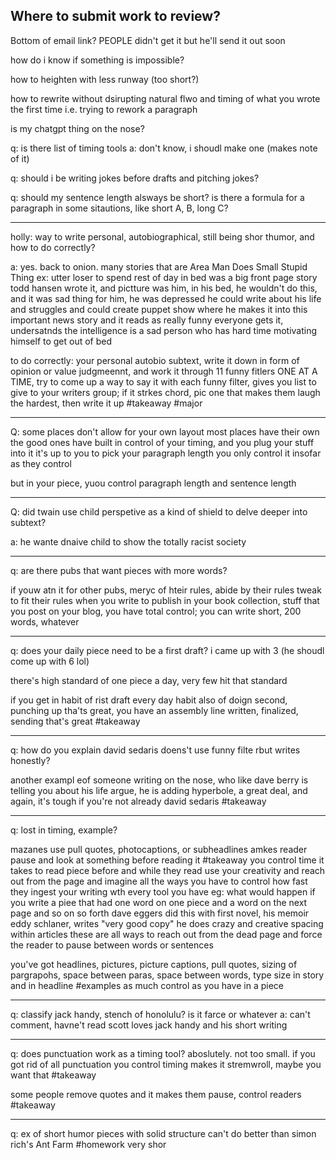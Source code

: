 ## Where to submit work to review?
Bottom of email link?
PEOPLE didn't get it but he'll send it out soon



how do i know if something is impossible?

how to heighten with less runway (too short?)

how to rewrite without dsirupting natural flwo and timing of what you wrote the first time
i.e. trying to rework a paragraph

is my chatgpt thing on the nose?

q: is there list of timing tools
a: don't know, i shoudl make one (makes note of it)

q: should i be writing jokes before drafts and pitching jokes?

q: should my sentence length alsways be short? is there a formula for a paragraph in some sitautions, like short A, B, long C?

---
holly: way to write personal, autobiographical, still being shor thumor, and how to do correctly?

a: yes. back to onion. many stories that are Area Man Does Small Stupid Thing
ex: utter loser to spend rest of day in bed
was a big front page story
todd hansen wrote it, and pictture was him, in his bed, he wouldn't do this, and it was sad thing for him, he was depressed
he could write about his life and struggles and could create puppet show where he makes it into this important news story and it reads as really funny
everyone gets it, undersatnds the intelligence is a sad person who has hard time motivating himself to get out of bed

to do correctly: your personal autobio subtext, write it down in form of opinion or value judgmeennt, and work it through 11 funny fitlers ONE AT A TIME, try to come up a way to say it with each funny filter, gives you list to give to your writers group; if it strkes chord, pic one that makes them laugh the hardest, then write it up #takeaway #major 

---
Q: some places don't allow for your own layout
most places have their own
the good ones have built in control of your timing, and you plug your stuff into it
it's up to you to pick your paragraph length 
you only control it insofar as they control

but in your piece, yuou control paragraph length and sentence length

---
Q: did twain use child perspetive as a kind of shield to delve deeper into subtext?

a: he wante dnaive child to show the totally racist society 

---

q: are there pubs that want pieces with more words?

if youw atn it for other pubs, meryc of hteir rules, abide by their rules
tweak to fit their rules
when you write to publish in your book collection, stuff that you post on your blog, you have total control;
you can write short, 200 words, whatever

---
q: does your daily piece need to be a first draft?
i came up with 3 (he shoudl come up with 6 lol)

there's high standard of one piece a day, very few hit that standard

if you get in habit of rist draft every day
habit also of doign second, punching up
tha'ts great, you have an assembly line
written, finalized, sending
that's great #takeaway 

---
q: how do you explain david sedaris doens't use funny filte rbut writes honestly?

another exampl eof someone writing on the nose, who like dave berry is telling you about his life
argue, he is adding hyperbole, a great deal, and again, it's tough if you're not already david sedaris #takeaway 

---
q: lost in timing, example?

mazanes use pull quotes, photocaptions, or subheadlines
amkes reader pause and look at something before reading it #takeaway 
you control time it takes to read piece before and while they read
use your creativity and reach out from the page and imagine all the ways you have to control how fast they ingest your writing wth every tool you have
eg: what would happen if you write a piee that had one word on one piece and a word on the next page and so on so forth
dave eggers did this with first novel, his memoir
eddy schlaner, writes "very good copy" 
he does crazy and creative spacing within articles
these are all ways to reach out from the dead page and force the reader to pause between words or sentences

you've got headlines, pictures, picture captions, pull quotes, sizing of pargrapohs, space between paras, space between words, type size in story and in headline #examples
as much control as you have in a piece

---

q: classify jack handy, stench of honolulu? is it farce or whatever
a: can't comment, havne't read
scott loves jack handy and his short writing

---
q: does punctuation work as a timing tool?
aboslutely. not too small. if you got rid of all punctuation you control timing makes it stremwroll, maybe you want that #takeaway

some people remove quotes and it makes them pause, control readers #takeaway

---

q: ex of short humor pieces with solid structure
can't do better than simon rich's Ant Farm #homework 
very shor